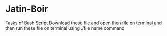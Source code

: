 # Jatin-Boir
Tasks of Bash Script
Download these file 
and open then file on terminal and then run these file on terminal using ./file name command 
